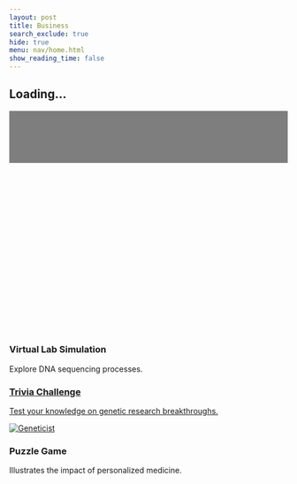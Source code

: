 ```yaml
---
layout: post
title: Business
search_exclude: true
hide: true
menu: nav/home.html
show_reading_time: false
---
```

<head>
    <meta charset="UTF-8">
    <meta name="viewport" content="width=device-width, initial-scale=1.0">
    <title>Illumina Interactive Biotech Education</title>
    <script src="https://cdn.tailwindcss.com"></script>
    <style>
        /* For Webkit Browsers (Chrome, Edge, Safari) */
        ::-webkit-scrollbar {
            width: 9px; /* Adjust scrollbar width */
            height: 50%; /* Limit the track length */
        }
        ::-webkit-scrollbar-thumb {
            background-color: #1543a9; /* Change scrollbar color */
            border-radius: 10px; /* Round edges */
        }
        ::-webkit-scrollbar-track {
            background: #000000; /* Track background */
        }
        /* Loading Screen */
        .loader {
            border-top-color: #1E3A8A;
            animation: spin 1s infinite linear;
        }
        @keyframes spin {
            0% {
                transform: rotate(0deg);
            }
            100% {
                transform: rotate(360deg);
            }
        }
        /* Fade-in animation */
        .fade-in {
            opacity: 0;
            transform: translateY(40px);
            transition: opacity 1s ease-out, transform 1s ease-out;
        }
        .fade-in.visible {
            opacity: 1;
            transform: translateY(0);
        }
        /* Gradient Animation */
        @keyframes gradient {
            0% {
                background-position: 0% 50%;
            }
            50% {
                background-position: 100% 50%;
            }
            100% {
                background-position: 0% 50%;
            }
        }
        .animate-gradient {
            background-size: 200% 200%;
            animation: gradient 10s ease infinite;
        }
        /* Typewriter effect */
        .typewriter {
            font-size: 6rem;
            font-weight: 900;
            overflow: hidden;
            white-space: nowrap;
            margin: 0 auto;
            word-spacing: 0.2em; /* Adjusted word-spacing */
            line-height: 1.2;
        }
        .typewriter .text {
            display: inline-block;
            opacity: 0;
        }
        .second-line {
            display: block;
        }
        /* Slogan Styling */
        .slogan {
            font-size: 2rem;
            margin-top: 1rem;
            opacity: 0;
            transition: opacity 1s ease-out; /* Fade in transition */
        }
        /* Welcome Section BG IMG */
        #welcome {
            position: relative; /* Ensure positioning for the overlay */
            background: url(https://scitechdaily.com/images/DNA-Genetics.gif) no-repeat center center; 
            background-size: cover;
        }
        /* Overlay to dim the background */
        #welcome::before {
            content: "";
            position: absolute;
            top: 0;
            left: 0;
            width: 100%;
            height: 100%;
            background: rgba(0, 0, 0, 0.5); /* Adjust opacity (0.5 = 50% dim) */
            z-index: 1; /* Ensures the overlay is on top */
        }
        /* Ensure text and content are above the overlay */
        #welcome > * {
            position: relative;
            z-index: 2;
        }
        /* Welcome Section BG IMG */
        #welcome {
            background: url(https://scitechdaily.com/images/DNA-Genetics.gif) no-repeat center center; 
            background-size: cover;
        }
        /* Neon Glow Animation */
        @keyframes neonGlow {
            0% {
                box-shadow: 0 0 5px #66FFFF, 0 0 10px #66FFFF, 0 0 20px #66FFFF, 0 0 40px #66FFFF;
            }
            50% {
                box-shadow: 0 0 10px #FFFFFF, 0 0 20px #FFFFFF, 0 0 40px #FFFFFF, 0 0 80px #326ebf;
            }
            100% {
                box-shadow: 0 0 5px #66FFFF, 0 0 10px #FFFFFF, 0 0 20px #66FFFF, 0 0 40px #66FFFF;
            }
        }
        .neon-glow {
            animation: neonGlow 2s ease-in-out infinite alternate;
            color: #fff;
        }
        /* AI Solutions Cards */
        .ai-card {
            transition: transform 0.3s ease-in-out, box-shadow 0.3s ease-in-out;
        }
        .ai-card:hover {
            transform: scale(1.05);
            animation: neonGlow 1.5s ease-in-out infinite alternate;
            box-shadow: 0 0 10px #ff00ff, 0 0 20px #ff00ff, 0 0 30px #ff00ff;
        }
    </style>
</head>

<body class="bg-black text-white relative">
    <!-- Loading Screen -->
    <div id="loading-screen" class="fixed inset-0 bg-blue-200 flex items-center justify-center z-50">
        <div class="text-center">
            <div class="loader ease-linear rounded-full border-8 border-t-8 border-blue-500 h-32 w-32 mb-4"></div>
            <h2 class="text-4xl font-semibold text-blue-900">Loading...</h2>
        </div>
    </div>
    <!-- Welcome Section with Typewriter Effect -->
    <section id="welcome" class="h-screen flex flex-col items-center justify-center text-center bg-black text-white-200 ">
        <h1 class="typewriter"></h1>
        <h2 id="slogan" class="slogan text-4xl" style="color:rgb(255, 255, 255); text-shadow: 0 0 2px rgb(162, 188, 220), 0 0 2px rgb(77, 146, 207), 0 0 4px rgb(88, 77, 207), 0 0 4px rgb(77, 207, 168)">Illumina Biotech: Igniting Curiosity, Advancing Science</h2>
    </section>
    <!-- About Us Section -->
    <section id="about" class="h-screen flex flex-col items-center justify-center text-center bg-black text-white">
        <h2 class="text-7xl font-extrabold text-white-600 fade-in mb-6">About Us</h2>
        <p class="text-3xl text-white-900 max-w-5xl fade-in">
            The Illumina Biotech Education Game is an innovative initiative designed to engage students and the community in the fascinating world of biotechnology. Through interactive gameplay and real-world challenges, participants explore DNA, genetics, and cutting-edge scientific advancements in a fun and immersive way. 
        </p>
    </section>
    <!-- Our Mission Section -->
    <section id="mission" class="h-screen flex flex-col items-center justify-center text-center py-20 bg-gray-900 text-white">
        <h3 class="text-6xl font-bold mt-8 text-white-900 fade-in">Our Mission</h3>
        <p class="text-3xl text-white-700 mt-4 max-w-5xl fade-in">
            Our mission aims to spark curiosity, inspire future scientists, and make biotech education accessible to all.
        </p>
    </section>
    <!-- AI Solutions Section -->
    <section id="ai-solutions" class="py-20 bg-black">
        <h2 class="text-7xl font-bold text-center text-white mb-10 fade-in">Interactive Activities</h2>
        <div class="grid grid-cols-1 md:grid-cols-3 gap-8">
            <div class="bg-white rounded-lg shadow-lg overflow-hidden transform transition-transform duration-500 hover:scale-105 ai-card">
                <div class="p-6">
                    <h3 class="text-3xl font-bold mb-2 text-black">Virtual Lab Simulation</h3>
                    <p class="text-xl text-black">Explore DNA sequencing processes.</p>
                </div>
            </div>
            <a href="{{site.baseurl}}/trivia" target="_self">
                <div class="bg-white rounded-lg shadow-lg overflow-hidden transform transition-transform duration-500 hover:scale-105 ai-card">
                    <div class="p-6">
                        <h3 class="text-3xl font-bold mb-2 text-black">Trivia Challenge</h3>
                        <p class="text-xl text-black">Test your knowledge on genetic research breakthroughs.</p>
                        <img src="https://scitechdaily.com/images/DNA-Technology-Concept.gif" alt="Geneticist" class="w-full h-full object-cover opacity-80 group-hover:opacity-100 transition-opacity duration-300">
                    </div>
                </div>
            </a>
            <div class="bg-white rounded-lg shadow-lg overflow-hidden transform transition-transform duration-500 hover:scale-105 ai-card">
                <div class="p-6">
                    <h3 class="text-3xl font-bold mb-2 text-black">Puzzle Game</h3>
                    <p class="text-xl text-black">Illustrates the impact of personalized medicine.</p>
                </div>
            </div>
        </div>
    </section>
    <script>
        document.addEventListener("DOMContentLoaded", function () {
            const loadingScreen = document.getElementById('loading-screen');
            window.addEventListener('load', function () {
                loadingScreen.style.display = 'none';
            });
            // Typewriter effect for the welcome message
            const text = "Welcome to Illumina Education";
            const typewriterElement = document.querySelector(".typewriter");
            const sloganElement = document.getElementById("slogan");
            let index = 0;
            function type() {
                if (index < text.length) {
                    const span = document.createElement('span');
                    span.textContent = text.charAt(index) === ' ' ? '\u00A0' : text.charAt(index); // Use non-breaking space for spaces
                    span.classList.add('text');
                    typewriterElement.appendChild(span);
                    setTimeout(() => {
                        span.style.opacity = 1;
                    }, 50 * index);
                    index++;
                    setTimeout(type, 80);
                } else {
                    // Once typing is finished, show the slogan
                    sloganElement.style.opacity = 1; // Make slogan visible
                }
            }
            type();
            // Fade in effect for other elements
            const fadeInElements = document.querySelectorAll('.fade-in');
            window.addEventListener('scroll', function () {
                fadeInElements.forEach(function (element) {
                    if (element.getBoundingClientRect().top < window.innerHeight) {
                        element.classList.add('visible');
                    }
                });
            });
        });
    </script>
</body>
</html>